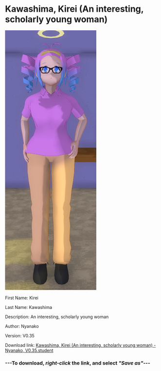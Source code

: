 # Kawashima, Kirei (An interesting, scholarly young woman)

<img src = "https://raw.githubusercontent.com/Arbiter1223/Daigaku-Gurashi-Custom-Students/master/Students/Files/Kawashima%2C%20Kirei%20(An%20interesting%2C%20scholarly%20young%20woman).png">

First Name: Kirei

Last Name: Kawashima

Description: An interesting, scholarly young woman

Author: Nyanako

Version: V0.35

Download link: <a href="https://raw.githubusercontent.com/Arbiter1223/Daigaku-Gurashi-Custom-Students/master/Students/Files/Kawashima%2C%20Kirei%20(An%20interesting%2C%20scholarly%20young%20woman)%20-%20Nyanako%2C%20V0.35.student">Kawashima, Kirei (An interesting, scholarly young woman) - Nyanako, V0.35.student</a>

### ---**To download, _right-click_ the link, and select _"Save as"_**---
